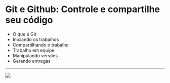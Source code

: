 Git e Github: Controle e compartilhe seu código
===============================================

- O que é Git
- Iniciando os trabalhos
- Compartilhando o trabalho
- Trabalho em equipe
- Manipulando versões
- Gerando entregas

--------------------
 ![](https://github.com/jacksonn455/alura-git/blob/master/img.png)
